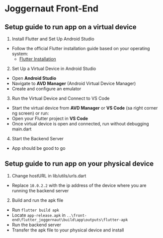 # Joggernaut Front-End

## Setup guide to run app on a virtual device

1. Install Flutter and Set Up Android Studio
  - Follow the official Flutter installation guide based on your operating system:  
    - [Flutter Installation](https://docs.flutter.dev/get-started/install/windows/mobile)

2. Set Up a Virtual Device in Android Studio
  - Open **Android Studio**
  - Navigate to **AVD Manager** (Android Virtual Device Manager)
  - Create and configure an emulator 

3. Run the Virtual Device and Connect to VS Code
  - Start the virtual device from **AVD Manager** or **VS Code** (sa right corner ng screen) or run:
  - Open your Flutter project in **VS Code**
  - Once virtual device is open and connected, run without debugging main.dart

4. Start the Backend Server
  - App should be good to go

## Setup guide to run app on your physical device

1. Change hostURL in lib/utils/urls.dart
  -  Replace `10.0.2.2` with the ip address of the device where you are running the backend server

2. Build and run the apk file
  - Run `flutter build apk`
  - Locate `app-release.apk` in `..\front-end\flutter_joggernaut\build\app\outputs\flutter-apk`
  - Run the backend server
  - Transfer the apk file to your physical device and install
  
